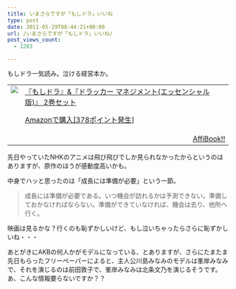 ```yaml
---
title: いまさらですが「もしドラ」いいね
type: post
date: 2011-05-29T08:44:21+00:00
url: /いまさらですが「もしドラ」いいね/
post_views_count:
  - 1283

---
```

もしドラ一気読み。泣ける経営本か。

<table>
  <tr>
    <td style="vertical-align: top">
      <a href="http://www.amazon.co.jp/%E3%80%8E%E3%82%82%E3%81%97%E3%83%89%E3%83%A9%E3%80%8F-%E3%80%8E%E3%83%89%E3%83%A9%E3%83%83%E3%82%AB%E3%83%BC-%E3%83%9E%E3%83%8D%E3%82%B8%E3%83%A1%E3%83%B3%E3%83%88-%E3%82%A8%E3%83%83%E3%82%BB%E3%83%B3%E3%82%B7%E3%83%A3%E3%83%AB%E7%89%88-2%E5%B7%BB%E3%82%BB%E3%83%83%E3%83%88/dp/B00495XVEO%3FSubscriptionId%3D1JWQWN8E4Z5TR27962G2%26tag%3Dgaeaffibook-22%26linkCode%3Dxm2%26camp%3D2025%26creative%3D165953%26creativeASIN%3DB00495XVEO" target="_blank"><img style="border-bottom-style: none; border-left-style: none; border-top-style: none; border-right-style: none" src="https://i1.wp.com/ecx.images-amazon.com/images/I/516HJdS6fbL._SL160_.jpg" data-recalc-dims="1" /> </a>
    </td>
    <td style="vertical-align: top">
      <a href="http://www.amazon.co.jp/%E3%80%8E%E3%82%82%E3%81%97%E3%83%89%E3%83%A9%E3%80%8F-%E3%80%8E%E3%83%89%E3%83%A9%E3%83%83%E3%82%AB%E3%83%BC-%E3%83%9E%E3%83%8D%E3%82%B8%E3%83%A1%E3%83%B3%E3%83%88-%E3%82%A8%E3%83%83%E3%82%BB%E3%83%B3%E3%82%B7%E3%83%A3%E3%83%AB%E7%89%88-2%E5%B7%BB%E3%82%BB%E3%83%83%E3%83%88/dp/B00495XVEO%3FSubscriptionId%3D1JWQWN8E4Z5TR27962G2%26tag%3Dgaeaffibook-22%26linkCode%3Dxm2%26camp%3D2025%26creative%3D165953%26creativeASIN%3DB00495XVEO" target="_blank">『もしドラ』&『ドラッカー マネジメント(エッセンシャル版)』 2巻セット </a> </p>
      <p>
        <a href="http://www.amazon.co.jp/%E3%80%8E%E3%82%82%E3%81%97%E3%83%89%E3%83%A9%E3%80%8F-%E3%80%8E%E3%83%89%E3%83%A9%E3%83%83%E3%82%AB%E3%83%BC-%E3%83%9E%E3%83%8D%E3%82%B8%E3%83%A1%E3%83%B3%E3%83%88-%E3%82%A8%E3%83%83%E3%82%BB%E3%83%B3%E3%82%B7%E3%83%A3%E3%83%AB%E7%89%88-2%E5%B7%BB%E3%82%BB%E3%83%83%E3%83%88/dp/B00495XVEO%3FSubscriptionId%3D1JWQWN8E4Z5TR27962G2%26tag%3Dgaeaffibook-22%26linkCode%3Dxm2%26camp%3D2025%26creative%3D165953%26creativeASIN%3DB00495XVEO" target="_blank">Amazonで購入[378ポイント発生] </a>
      </p>
    </td>
  </tr>
  
  <tr>
    <td colspan="2">
      <div style="float: right">
        <a href="http://affibook.appspot.com/" target="_blank">AffiBook!!</a>
      </div>
    </td>
  </tr>
</table>

先日やっていたNHKのアニメは飛び飛びでしか見られなかったからというのはありますが、原作のほうが感動度高いかも。

中身でハッと思ったのは「成長には準備が必要」という一節。

> 成長には準備が必要である。いつ機会が訪れるかは予測できない。準備しておかなければならない。準備ができていなければ、機会は去り、他所へ行く。

映画は見るかな？行くのも恥ずかしいけど、もし泣いちゃったらさらに恥ずかしいね・・・

あとがきにAKBの何人かがモデルになっている、とありますが、さらにたまたま先日もらったフリーペーパーによると、主人公川島みなみのモデルは峯岸みなみで、それを演じるのは前田敦子で、峯岸みなみは北条文乃を演じるそうです。  
あ、こんな情報要らないですか？？